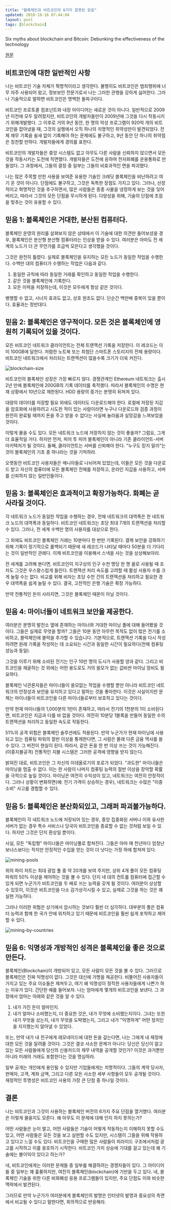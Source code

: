 ```yaml
---
title: "블록체인과 비트코인의 6가지 잘못된 믿음"
updated: 2018-10-16 07:44:04
layout: post
tags: [blockchain]
---
```


Six myths about blockchain and Bitcoin: Debunking the effectiveness of the technology

[원문](https://www.kaspersky.com/blog/bitcoin-blockchain-issues/18019/)

## 비트코인에 대한 일반적인 사항

나는 비트코인 기술 자체가 혁명적이라고 생각한다. 불행히도 비트코인은 범죄행위에 너무 자주 사용되어 왔고, 정보보안 전문가로서 나는 그러한 관행을 강하게 싫어한다. 그러나 기술적으로 말하면 비트코인은 명백한 돌파구이다.

비트코인 프로토콜 컴포넌트와 내장 아이디어는 새로운 것이 아니다. 일반적으로 2009년 이전에 모두 알려졌지만, 비트코인의 개발자들만이 2009년에 그것을 다시 작동시키기 위해개발했다. 그 이후로 거의 9년 동안, 한 명의 악성 프로그램이 920억 개의 비트코인을 잡아냈을 때, 그것의 실행에서 오직 하나의 치명적인 취약성만이 발견되었다. 전체 재무 기록을 쉴새 없이 기록해야 하는 문제에도 불구하고, 9년 동안 단 하나의 취약점은 칭찬할 만하다. 개발자들에게 경의를 표한다.

비트코인의 개발자들은 중앙 시스템도 없고 아무도 다른 사람을 신뢰하지 않으면서 모든 것을 작동시키는 도전에 직면했다. 개발자들은 도전에 응하여 전자화폐를 운용통화로 만들었다. 그 과정에서, 그들의 결정 중 일부는 그들의 비효과적인 면을 파괴했다.

나는 많은 주목할 만한 사용을 보여준 유용한 기술인 크레딧 블록체인을 비난하려고 여기 온 것이 아니다. 단점에도 불구하고, 그것은 독특한 장점도 가지고 있다. 그러나, 선정적이고 혁명적인 것을 추구하면서, 많은 사람들은 종종 사물을 냉정하게 보는 것을 잊어버리고, 따라서 그것의 모든 단점을 무시하게 된다. 다양성을 위해, 기술의 단점에 초점을 맞추는 것이 유용할 수 있다.

## 믿음 1: 블록체인은 거대한, 분산된 컴퓨터다.

블록체인 운영의 원리를 살펴보지 않은 상태에서 이 기술에 대한 의견만 들어보셨을 경우, 블록체인은 분산형 분산형 컴퓨터라는 인상을 받을 수 있다. 여러분은 아마도 전 세계의 노드가 더 큰 무언가를 조금씩 모은다고 생각했을 것이다.

그것은 완전히 틀렸다. 실제로 블록체인을 유지하는 모든 노드가 동일한 작업을 수행한다. 수백만 대의 컴퓨터가 수행하는 작업은 다음과 같다.

1. 동일한 규칙에 따라 동일한 거래를 확인하고 동일한 작업을 수행한다.
2. 같은 것을 블록체인에 기록한다.
3. 모든 이력을 저장하는데, 이것은 모두에게 항상 같은 것이다.

병행할 수 없고, 시너지 효과도 없고, 상호 원조도 없다. 단순간 백만배 중복이 있을 뿐이다. 효율과는 정반대다.

## 믿음 2: 블록체인은 영구적이다. 모든 것은 블록체인에 영원히 기록되어 있을 것이다.

모든 비트코인 네트워크 클라이언트는 전체 트랜잭션 기록을 저장한다. 이 레코드는 이미 100GB에 달한다. 저렴한 노트북 또는 최첨단 스마트폰 스토리지의 전체 용량이다. 비트코인 네트워크에서 처리되는 트랜잭션이 많을수록 크기가 더욱 커진다. 

![blockchain-size](/images/2018/10/blockchain-size.jpg)

비트코인의 블록체인 성장은 가장 빠르지 않다. 경쟁관계인 Ethereum 네트워크는 출시 2년 만에 블록체인에 200GB의 기록 데이터를 축적했다. 따라서 블록체인의 수명은 현재 상황에서 10년으로 제한된다. HDD 용량의 증가는 분명히 뒤쳐져 있다.

대량의 데이터를 저장할 필요 외에도 데이터도 다운로드해야 한다. 로컬에 저장된 지갑을 암호화에 사용하려고 시도한 적이 있는 사람이라면 누구나 다운로드와 검증 과정이 완전히 완료될 때까지 돈을 주고 받을 수 없다는 사실에 놀라움과 실망감을 느껴보았을 것이다.

이렇게 물을 수도 있다. 모든 네트워크 노드에 저장하지 않는 것이 좋을까? 그럼요, 그게 더 효율적일 거다. 하지만 먼저, 피어 투 피어 블록체인이 아니라 기존 클라이언트-서버 아키텍처가 될 것이다. 둘째, 클라이언트는 서버를 신뢰해야 한다. "누구도 믿지 말라"는 것이 블록체인의 기초 중 하나라는 것을 기억하라.

오랫동안 비트코인 사용자들은 매니아들로 나뉘어져 있었는데, 이들은 모든 것을 다운로드 받고 자신의 컴퓨터에 모든 블록체인 전체를 저장하고, 온라인 지갑을 사용하고, 서버를 신뢰하지 않는 일반인들이다.

## 믿음 3: 블록체인은 효과적이고 확장가능하다. 화폐는 곧 사라질 것이다.

각 네트워크 노드가 동일한 작업을 수행하는 경우, 전체 네트워크의 대역폭은 한 네트워크 노드의 대역폭과 동일하다. 비트코인 네트워크는 초당 최대 7개의 트랜잭션을 처리할 수 있다. 그러나, 전 세계 수백만 명의 사용자를 대상으로 한다.

그 외에도 비트코인 블록체인 거래는 10분마다 한 번만 기록된다. 결제 보안을 강화하기 위해 기록이 정기적으로 롤백되기 때문에 새 레코드가 나타날 때마다 50분을 더 기다리는 것이 일반적인 관례다. 이제 비트코인을 이용해서 스낵을 사는 것을 상상해보아라. 

전 세계를 고려해 본다면, 비트코인이 지구상의 인구 수천 명당 한 명 꼴로 사용될 때 조차도 그것은 우스꽝스럽게 들린다. 트랜잭션 처리 속도를 고려할 때 활성 사용자 수를 크게 늘릴 수는 없다. 비교를 위해 비자는 초당 수천 건의 트랜잭션을 처리하고 필요한 경우 대역폭을 쉽게 늘릴 수 있다. 결국, 고전적인 은행 기술은 확장 가능하다.

만약 전통적인 돈이 사라지면, 그것은 블록체인 때문이 아닐 것이다.

## 믿음 4: 마이너들이 네트워크 보안을 제공한다.

여러분은 분명히 발전소 옆에 존재하는 마이너와 거대한 마이닝 풀에 대해 들어봤을 것이다. 그들은 실제로 무엇을 할까? 그들은 10분 동안 아무런 목적도 없이 많은 전기를 소비하고, 블럭체인에 블럭을 추가할 수 있습니다. 기본적으로, 트랜잭션 기록을 다시 작성하려면 원래 기록을 작성하는 데 소요되는 시간과 동일한 시간이 필요하다(전체 컴퓨팅 성능과 동일).

그것을 이루기 위해 소비된 전기는 인구 10만 명의 도시가 사용할 양과 같다. 그리고 비트코인을 채굴하는 것 외에는 어떤 용도로도 거의 쓸모가 없는 값비싼 마이닝 장비도 필요하다.

블록체인 낙관론자들은 마이너들이 쓸모없는 작업을 수행할 뿐만 아니라 비트코인 네트워크의 안정성과 보안을 유지하고 있다고 말하는 것을 좋아한다. 이것은 사실이지만 문제는 마이너들이 비트코인을 다른 마이너들로부터 보호하고 있다는 것이다.

만약 현재 마이너들의 1,000분의 1만이 존재하고, 따라서 전기의 1천분의 1이 소비된다면, 비트코인은 지금과 다를 바 없을 것이다. 여전히 10분당 1블록을 만들어 동일한 수의 트랜잭션을 처리하고 동일한 속도로 작동한다.

51%의 공격 위험은 블록체인 솔루션에도 적용된다. 만약 누군가가 현재 마이닝에 사용되고 있는 컴퓨팅 파워의 절반 이상을 통제한다면, 그 사람은 몰래 다른 금융 역사를 쓸 수 있다. 그 버전이 현실이 된다. 따라서, 같은 돈을 한 번 이상 쓰는 것이 가능해진다. (이중지불공격) 전통적인 지불 시스템은 그러한 공격에 영향을 받지 않는다.

밝혀진 대로, 비트코인은 그 자신의 이데올로기의 포로가 되었다. "과도한" 마이너들은 마이닝을 멈출 수 없다. 이는 한 사람이 나머지 컴퓨팅 능력의 절반 이상을 장악할 확률을 극적으로 높일 것이다. 마이닝은 여전히 수익성이 있고, 네트워크는 여전히 안정적이다. 그러나 상황이 변화하면(예: 전기 가격이 상승하는 경우), 네트워크는 수많은 "이중 소비" 사고를 경험할 수 있다.

## 믿음 5: 블록체인은 분산화되있고, 그래퍼 파괴불가능하다.

블록체인이 각 네트워크 노드에 저장되어 있는 경우, 중앙 집중화된 서버나 이와 유사한 서버가 없는 경우 특수 서비스나 당국이 비트코인을 종료할 수 없는 것처럼 보일 수 있다. 하지만 그것은 단지 환상일 뿐이다.

사실, 모든 "독립형" 마이너들은 마이닝풀로 합쳐진다. 그들은 아마 매 천년마다 엄청난 보너스보다는 작지만 안정적인 수입을 얻는 것이 더 낫다는 가정 하에 합쳐져 있다.

![mining-pools](/images/2018/10/mining-pools.jpg)

위의 파이 차트는 최대 광업 풀 중 약 20개를 보여 주지만, 상위 4개 풀이 모든 컴퓨팅 파워의 50% 이상을 제어하는 것을 볼 수 있다. 단지 네 대의 컨트롤 컴퓨터에 접근할 수 있게 되면 누군가가 비트코인을 두 배로 쓰는 능력을 갖게 될 것이다. 여러분이 상상할 수 있듯이, 이것은 비트코인을 다소 감가상각시킬 수 있고, 실제로 그것을 하는 것은 꽤 실현 가능하다.

그러나 이러한 위협은 상기에서 암시하는 것보다 훨씬 더 심각하다. 대부분의 풀은 컴퓨터 능력과 함께 한 국가 안에 위치하고 있기 때문에 비트코인을 훨씬 쉽게 포착하고 제어할 수 있다.

![mining-by-countries](/images/2018/10/mining-by-countries.jpg)

## 믿음 6: 익명성과 개방적인 성격은 블록체인을 좋은 것으로 만든다.

블록체인(Blockchain)이 개방되어 있고, 모든 사람이 모든 것을 볼 수 있다. 그러므로 블록체인은 진짜 익명성이 없다. 그것은 대신에 가명을 제공한다. 비뚤어진 사용자들이 가지고 있는 주요 이슈들은 제쳐두고, 여기 왜 익명성이 정직한 사용자들에게 나쁜가 하는 이유가 있다. 간단한 예를 들어보자. 나는 엄마에게 몇개의 비트코인을 보낸다. 그 과정에서 엄마는 아래와 같은 것을 알 수 있다.

1. 내가 가진 돈이 얼마인지.
2. 내가 얼마나 소비했는지, 더 중요한 것은, 내가 무엇에 소비했는지이다. 그녀는 또한 내가 무엇을 샀는지, 내가 무엇을 도박했는지, 그리고 내가 "익명하게" 어떤 정치인을 지지했는지 알아낼 수 있었다.

또는, 만약 내가 내 친구에게 레모네이드에 대한 돈을 갚는다면, 나는 그에게 내 재정에 대한 모든 것을 알려줄 것이다. 그것은 결코 사소한 문제가 아니다: 당신은 당신이 알고 있는 모든 사람들에게 당신의 신용카드의 재무 내역을 공개할 것인가? 이것은 과거뿐만 아니라 미래의 거래도 포함한다는 것을 명심하라.

일부 공개는 개인에게 용인될 수 있지만 기업들에게는 치명적이다. 그들의 계약 당사자, 판매자, 고객, 계좌 금액, 그리고 다른 모든 사소한 세부 사항들이 모두 공개될 것이다. 재정적인 투명성은 비트코인 사용의 가장 큰 단점 중 하나일 것이다.

## 결론

나는 비트코인과 그것이 사용하는 블록체인 버전의 6가지 주요 단점을 열거했다. 여러분은 이렇게 물을지도 모른다. 왜 아무도 이 문제에 대해 인지 하지 못하는가?

어떤 사람들은 눈이 멀고, 어떤 사람들은 기술이 어떻게 작동하는지 이해하지 못할 수도 있고, 어떤 사람들은 모든 것을 보고 실현할 수도 있지만, 시스템이 그들을 위해 작용하고 있다고 느낄 수도 있다. 비트코인을 구매한 많은 사람들이 피라미드 구조에서처럼 광고를 시작하고 이를 옹호하기 시작한다. 비트코인 가치 상승에 기대를 걸고 있는데 왜 기술에는 불이익이 있다고 하는가?

네, 비트코인에게는 이러한 문제들 중 일부를 해결하려는 경쟁자들이 있다. 그 아이디어들 중 일부는 꽤 훌륭하지만, 여전히 블록체인(blockchain)에 기반을 두고 있다. 네, 블록체인 기술을 위한 다른 비화폐성 응용 프로그램들이 있지만, 주요 단점도 이와 비슷한 맥락에서 발견된다.

그러므로 만약 누군가가 여러분에게 블록체인의 발명은 인터넷의 발명과 중요성의 측면에서 비교될 수 있다고 말한다면, 회의적으로 반응해라.